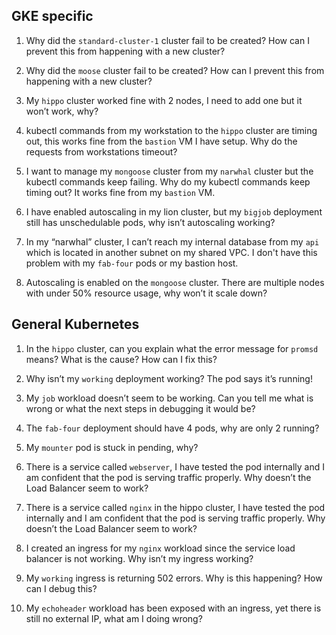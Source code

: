 ## GKE specific

1. Why did the `standard-cluster-1` cluster fail to be created? How can I prevent this from happening with a new cluster?

2. Why did the `moose` cluster fail to be created? How can I prevent this from happening with a new cluster?

3. My `hippo` cluster worked fine with 2 nodes, I need to add one but it won’t work, why?

4. kubectl commands from my workstation to the `hippo` cluster are timing out, this works fine from the `bastion` VM I have setup. Why do the requests from workstations timeout? 

5. I want to manage my `mongoose` cluster from my `narwhal` cluster but the kubectl commands keep failing. Why do my kubectl commands keep timing out? It works fine from my `bastion` VM.

6. I have enabled autoscaling in my lion cluster, but my `bigjob` deployment still has unschedulable pods, why isn’t autoscaling working?

7. In my “narwhal” cluster, I can’t reach my internal database from my `api` which is located in another subnet on my shared VPC. I don't have this problem with my `fab-four` pods or my bastion host.

8. Autoscaling is enabled on the `mongoose` cluster. There are multiple nodes with under 50% resource usage, why won’t it scale down?

## General Kubernetes

1. In the `hippo` cluster, can you explain what the error message for `promsd` means? What is the cause? How can I fix this?

2. Why isn’t my `working` deployment working? The pod says it’s running!

3. My `job` workload doesn’t seem to be working. Can you tell me what is wrong or what the next steps in debugging it would be?

4. The `fab-four` deployment should have 4 pods, why are only 2 running?

5. My `mounter` pod is stuck in pending, why?

6. There is a service called `webserver`, I have tested the pod internally and I am confident that the pod is serving traffic properly. Why doesn’t the Load Balancer seem to work?

7. There is a service called `nginx` in the hippo cluster, I have tested the pod internally and I am confident that the pod is serving traffic properly. Why doesn’t the Load Balancer seem to work?

8. I created an ingress for my `nginx` workload since the service load balancer is not working. Why isn’t my ingress working?

9. My `working` ingress is returning 502 errors. Why is this happening?  How can I debug this?

10. My `echoheader` workload has been exposed with an ingress, yet there is still no external IP, what am I doing wrong?
